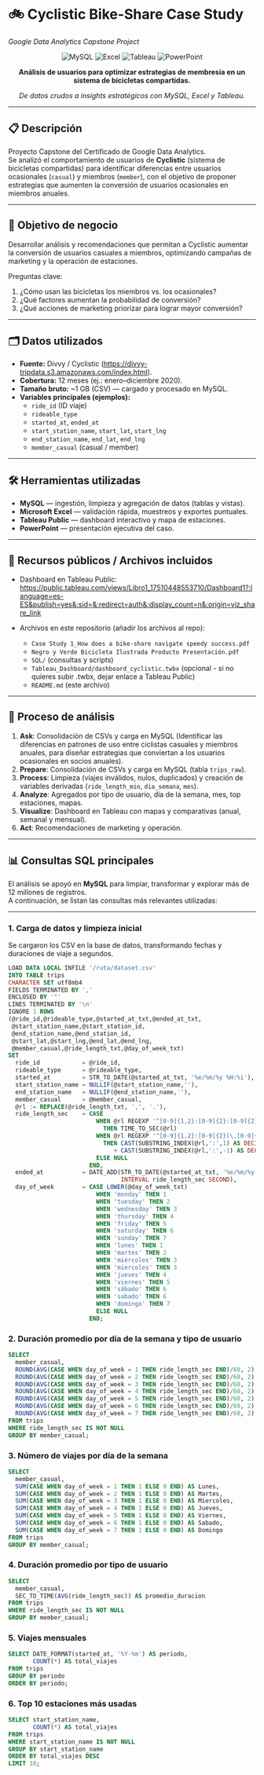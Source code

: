 # 🚲 Cyclistic Bike-Share Case Study  
*Google Data Analytics Capstone Project*  

<div align="center">

![MySQL](https://img.shields.io/badge/MySQL-4479A1?logo=mysql&logoColor=white)
![Excel](https://img.shields.io/badge/Microsoft_Excel-217346?logo=microsoft-excel&logoColor=white)
![Tableau](https://img.shields.io/badge/Tableau-E97627?logo=tableau&logoColor=white)
![PowerPoint](https://img.shields.io/badge/Microsoft_PowerPoint-B7472A?logo=microsoft-powerpoint&logoColor=white)

**Análisis de usuarios para optimizar estrategias de membresía en un sistema de bicicletas compartidas.**

*De datos crudos a insights estratégicos con MySQL, Excel y Tableau.*

</div>

---

## 📋 Descripción  

Proyecto Capstone del Certificado de Google Data Analytics.  
Se analizó el comportamiento de usuarios de **Cyclistic** (sistema de bicicletas compartidas) para identificar diferencias entre usuarios ocasionales (`casual`) y miembros (`member`), con el objetivo de proponer estrategias que aumenten la conversión de usuarios ocasionales en miembros anuales.

---

## 🎯 Objetivo de negocio  

Desarrollar análisis y recomendaciones que permitan a Cyclistic aumentar la conversión de usuarios casuales a miembros, optimizando campañas de marketing y la operación de estaciones.

Preguntas clave:  
1. ¿Cómo usan las bicicletas los miembros vs. los ocasionales?  
2. ¿Qué factores aumentan la probabilidad de conversión?  
3. ¿Qué acciones de marketing priorizar para lograr mayor conversión?

---

## 🗂️ Datos utilizados  

- **Fuente:** Divvy / Cyclistic (https://divvy-tripdata.s3.amazonaws.com/index.html).  
- **Cobertura:** 12 meses (ej.: enero–diciembre 2020).  
- **Tamaño bruto:** ~1 GB (CSV) — cargado y procesado en MySQL.  
- **Variables principales (ejemplos):**
  - `ride_id` (ID viaje)
  - `rideable_type`
  - `started_at`, `ended_at`
  - `start_station_name`, `start_lat`, `start_lng`
  - `end_station_name`, `end_lat`, `end_lng`
  - `member_casual` (casual / member)

---

## 🛠️ Herramientas utilizadas

- **MySQL** — ingestión, limpieza y agregación de datos (tablas y vistas).  
- **Microsoft Excel** — validación rápida, muestreos y exportes puntuales.  
- **Tableau Public** — dashboard interactivo y mapa de estaciones.  
- **PowerPoint** — presentación ejecutiva del caso.  

---

## 🔗 Recursos públicos / Archivos incluidos

- Dashboard en Tableau Public:  
  https://public.tableau.com/views/Libro1_17510448553710/Dashboard1?:language=es-ES&publish=yes&:sid=&:redirect=auth&:display_count=n&:origin=viz_share_link

- Archivos en este repositorio (añadir los archivos al repo):
  - `Case Study 1_How does a bike-share navigate speedy success.pdf`
  - `Negro y Verde Bicicleta Ilustrada Producto Presentación.pdf`
  - `SQL/` (consultas y scripts)
  - `Tableau_Dashboard/dashboard_cyclistic.twbx` (opcional - si no quieres subir .twbx, dejar enlace a Tableau Public)
  - `README.md` (este archivo)

---

## 🔄 Proceso de análisis


1. **Ask**: Consolidación de CSVs y carga en MySQL (Identificar las diferencias en patrones de uso entre ciclistas casuales y miembros anuales, para diseñar estrategias que conviertan a los usuarios ocasionales en socios anuales).  
1. **Prepare**: Consolidación de CSVs y carga en MySQL (tabla `trips_raw`).  
2. **Process**: Limpieza (viajes inválidos, nulos, duplicados) y creación de variables derivadas (`ride_length_min`, `dia_semana`, `mes`).  
3. **Analyze**: Agregados por tipo de usuario, día de la semana, mes, top estaciones, mapas.  
4. **Visualize**: Dashboard en Tableau con mapas y comparativas (anual, semanal y mensual).  
5. **Act**: Recomendaciones de marketing y operación.

---

## 📊 Consultas SQL principales

El análisis se apoyó en **MySQL** para limpiar, transformar y explorar más de 12 millones de registros.  
A continuación, se listan las consultas más relevantes utilizadas:

---

### 1. Carga de datos y limpieza inicial
Se cargaron los CSV en la base de datos, transformando fechas y duraciones de viaje a segundos.
```sql
LOAD DATA LOCAL INFILE '/ruta/dataset.csv'
INTO TABLE trips
CHARACTER SET utf8mb4
FIELDS TERMINATED BY ',' 
ENCLOSED BY '"'
LINES TERMINATED BY '\n'
IGNORE 1 ROWS
(@ride_id,@rideable_type,@started_at_txt,@ended_at_txt,
 @start_station_name,@start_station_id,
 @end_station_name,@end_station_id,
 @start_lat,@start_lng,@end_lat,@end_lng,
 @member_casual,@ride_length_txt,@day_of_week_txt)
SET
  ride_id            = @ride_id,
  rideable_type      = @rideable_type,
  started_at         = STR_TO_DATE(@started_at_txt, '%e/%m/%y %H:%i'),
  start_station_name = NULLIF(@start_station_name,''),
  end_station_name   = NULLIF(@end_station_name,''),
  member_casual      = @member_casual,
  @rl := REPLACE(@ride_length_txt, ',', '.'),
  ride_length_sec    = CASE
                         WHEN @rl REGEXP '^[0-9]{1,2}:[0-9]{2}:[0-9]{2}(\.[0-9]+)?$'
                           THEN TIME_TO_SEC(@rl)
                         WHEN @rl REGEXP '^[0-9]{1,2}:[0-9]{2}(\.[0-9]+)?$'
                           THEN CAST(SUBSTRING_INDEX(@rl,':',1) AS DECIMAL(10,3))*60
                              + CAST(SUBSTRING_INDEX(@rl,':',-1) AS DECIMAL(10,3))
                         ELSE NULL
                       END,
  ended_at           = DATE_ADD(STR_TO_DATE(@started_at_txt, '%e/%m/%y %H:%i'),
                                INTERVAL ride_length_sec SECOND),
  day_of_week        = CASE LOWER(@day_of_week_txt)
                         WHEN 'monday' THEN 1
                         WHEN 'tuesday' THEN 2
                         WHEN 'wednesday' THEN 3
                         WHEN 'thursday' THEN 4
                         WHEN 'friday' THEN 5
                         WHEN 'saturday' THEN 6
                         WHEN 'sunday' THEN 7
                         WHEN 'lunes' THEN 1
                         WHEN 'martes' THEN 2
                         WHEN 'miércoles' THEN 3
                         WHEN 'miercoles' THEN 3
                         WHEN 'jueves' THEN 4
                         WHEN 'viernes' THEN 5
                         WHEN 'sábado' THEN 6
                         WHEN 'sabado' THEN 6
                         WHEN 'domingo' THEN 7
                         ELSE NULL
                       END;
```
### 2. Duración promedio por día de la semana y tipo de usuario
```sql
SELECT
  member_casual,
  ROUND(AVG(CASE WHEN day_of_week = 1 THEN ride_length_sec END)/60, 2) AS Lunes,
  ROUND(AVG(CASE WHEN day_of_week = 2 THEN ride_length_sec END)/60, 2) AS Martes,
  ROUND(AVG(CASE WHEN day_of_week = 3 THEN ride_length_sec END)/60, 2) AS Miercoles,
  ROUND(AVG(CASE WHEN day_of_week = 4 THEN ride_length_sec END)/60, 2) AS Jueves,
  ROUND(AVG(CASE WHEN day_of_week = 5 THEN ride_length_sec END)/60, 2) AS Viernes,
  ROUND(AVG(CASE WHEN day_of_week = 6 THEN ride_length_sec END)/60, 2) AS Sabado,
  ROUND(AVG(CASE WHEN day_of_week = 7 THEN ride_length_sec END)/60, 2) AS Domingo
FROM trips
WHERE ride_length_sec IS NOT NULL
GROUP BY member_casual;
```
### 3. Número de viajes por día de la semana
```sql
SELECT
  member_casual,
  SUM(CASE WHEN day_of_week = 1 THEN 1 ELSE 0 END) AS Lunes,
  SUM(CASE WHEN day_of_week = 2 THEN 1 ELSE 0 END) AS Martes,
  SUM(CASE WHEN day_of_week = 3 THEN 1 ELSE 0 END) AS Miercoles,
  SUM(CASE WHEN day_of_week = 4 THEN 1 ELSE 0 END) AS Jueves,
  SUM(CASE WHEN day_of_week = 5 THEN 1 ELSE 0 END) AS Viernes,
  SUM(CASE WHEN day_of_week = 6 THEN 1 ELSE 0 END) AS Sabado,
  SUM(CASE WHEN day_of_week = 7 THEN 1 ELSE 0 END) AS Domingo
FROM trips
GROUP BY member_casual;
```
### 4. Duración promedio por tipo de usuario
```sql
SELECT 
  member_casual,
  SEC_TO_TIME(AVG(ride_length_sec)) AS promedio_duracion
FROM trips
WHERE ride_length_sec IS NOT NULL
GROUP BY member_casual;
```
### 5. Viajes mensuales
```sql
SELECT DATE_FORMAT(started_at, '%Y-%m') AS periodo,
       COUNT(*) AS total_viajes
FROM trips
GROUP BY periodo
ORDER BY periodo;
```
### 6. Top 10 estaciones más usadas
```sql
SELECT start_station_name,
       COUNT(*) AS total_viajes
FROM trips
WHERE start_station_name IS NOT NULL
GROUP BY start_station_name
ORDER BY total_viajes DESC
LIMIT 10;
```
